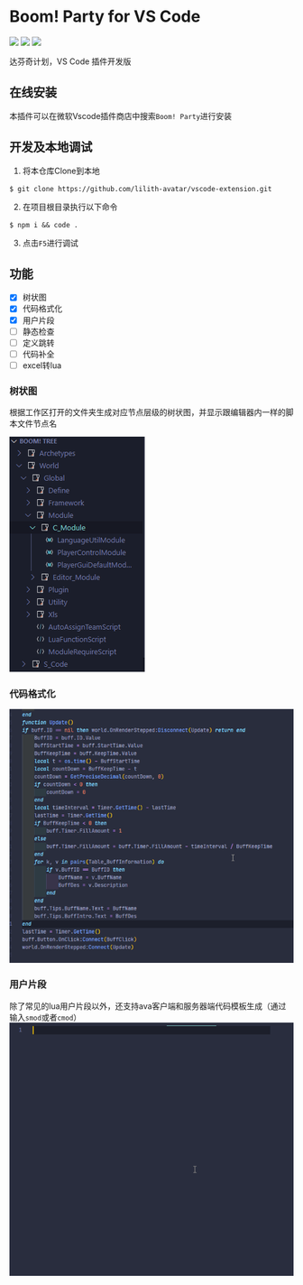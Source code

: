 # Boom! Party for VS Code 

[![](https://img.shields.io/badge/-DaVinci-MediumPurple)](http://api.projectdavinci.com/)
[![](https://img.shields.io/badge/-Ava-ff69b4)](https://github.com/lilith-avatar/avatar-ava)
[![](https://img.shields.io/github/v/release/lilith-avatar/vscode-extension)](https://github.com/lilith-avatar/vscode-extension/releases)

达芬奇计划，VS Code 插件开发版



## 在线安装
本插件可以在微软Vscode插件商店中搜索`Boom! Party`进行安装

## 开发及本地调试
1. 将本仓库Clone到本地
``` shell
$ git clone https://github.com/lilith-avatar/vscode-extension.git
```
2. 在项目根目录执行以下命令
``` shell
$ npm i && code .
```
3. 点击`F5`进行调试

## 功能
- [x] 树状图
- [x] 代码格式化
- [x] 用户片段
- [ ] 静态检查
- [ ] 定义跳转
- [ ] 代码补全
- [ ] excel转lua

### 树状图

根据工作区打开的文件夹生成对应节点层级的树状图，并显示跟编辑器内一样的脚本文件节点名

![](./resources/snapshot/BoomTree.png)

### 代码格式化
![](./resources/snapshot/format.gif)

### 用户片段
除了常见的lua用户片段以外，还支持ava客户端和服务器端代码模板生成（通过输入`smod`或者`cmod`）
![](./resources/snapshot/userSnippets.gif)


